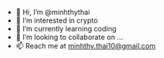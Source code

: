 - 👋 Hi, I’m @minhthythai
- 👀 I’m interested in crypto
- 🌱 I’m currently learning coding 
- 💞️ I’m looking to collaborate on ...
- 📫 Reach me at minhthy.thai10@gmail.com

<!---
minhthythai/minhthythai is a ✨ special ✨ repository because its `README.md` (this file) appears on your GitHub profile.
You can click the Preview link to take a look at your changes.
--->
